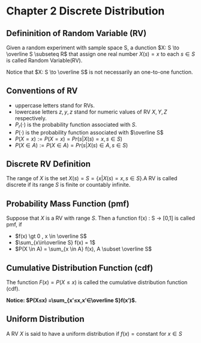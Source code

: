 # Chapter 2 Discrete Distribution

## Defininition of Random Variable (RV)

Given a random experiment with sample space S, a dunction $X: S \to \overline S \subseteq R$ that assign one real number $X(s) = x$ to each $s \in S$ is called Random Variable(RV).

Notice that $X: S \to \overline S$ is not necessarily an one-to-one function. 

## Conventions of RV

- uppercase letters stand for RVs.
- lowercase letters $z, y, z$ stand for numeric values of RV $X, Y, Z$ respectively.
- $P_r(\cdot)$ is the probability function associated with $S$.
- $P(\cdot)$ is the probability function associated with $\overline S$
- $P(X=x):=P({X=x}) =Pr({s|X(s) =x,s∈S})$
- $P(X∈A):=P({X∈A}) =Pr({s|X(s)∈A,s∈S})$

## Discrete RV Definition 
The range of $X$ is the set $X(s) = S = \{x|X(s) =x,s∈S\}$.A RV is called  discrete if its range $S$ is finite or countably infinite.

## Probability Mass Function (pmf)
Suppose that $X$ is a RV  with range $S$. Then a function f(x) : S → [0,1] is called pmf, if
- $f(x) \gt 0 , x \in \overline S$
- $\sum_{x\in\overline S} f(x) = 1$
- $P(X \in A) = \sum_{x \in A} f(x), A \subset \overline S$
## Cumulative Distribution Function (cdf)

The function $F(x) =P(X≤x)$ is called the cumulative distribution function (cdf).

**Notice: $P(X≤x) =\sum_{x′≤x,x′∈\overline S}f(x′)$.**

## Uniform Distribution
A RV $X$ is said to have a uniform distribution if $f(x) = \text{constant}$ for $x∈S$
